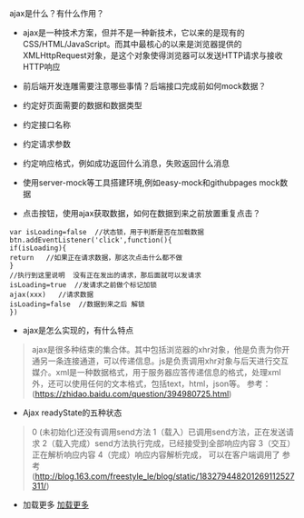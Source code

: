 ajax是什么？有什么作用？

- ajax是一种技术方案，但并不是一种新技术，它以来的是现有的CSS/HTML/JavaScript。而其中最核心的以来是浏览器提供的XMLHttpRequest对象，是这个对象使得浏览器可以发送HTTP请求与接收HTTP响应

-  前后端开发连雕需要注意哪些事情？后端接口完成前如何mock数据？
- 约定好页面需要的数据和数据类型
- 约定接口名称
- 约定请求参数
- 约定响应格式，例如成功返回什么消息，失败返回什么消息
- 使用server-mock等工具搭建环境,例如easy-mock和githubpages mock数据

- 点击按钮，使用ajax获取数据，如何在数据到来之前放置重复点击？
```
var isLoading=false  //状态锁，用于判断是否在加载数据
btn.addEventListener('click',function(){
if(isLoading){
return   //如果正在请求数据，那这次点击什么都不做
}
//执行到这里说明  没有正在发出的请求，那后面就可以发请求
isLoading=true  //发请求之前做个标记加锁
ajax(xxx)   //请求数据
isLoading=false  //数据到来之后 解锁
})
```
- ajax是怎么实现的，有什么特点
> ajax是很多种结束的集合体。其中包括浏览器的xhr对象，他是负责为你开通另一条连接通道，可以传递信息。js是负责调用xhr对象与后天进行交互媒介。xml是一种数据格式，用于服务器应答传递信息的格式，处理xml外，还可以使用任何的文本格式，包括text，html，json等。
参考：(https://zhidao.baidu.com/question/394980725.html)

- Ajax readyState的五种状态
> 0 (未初始化)还没有调用send方法
1（载入）已调用send方法，正在发送请求
2（载入完成）send方法执行完成，已经接受到全部响应内容
3（交互）正在解析响应内容
4（完成）响应内容解析完成， 可以在客户端调用了
参考(http://blog.163.com/freestyle_le/blog/static/183279448201269112527311/)
- 加载更多
[加载更多](https://github.com/xhrbtk/demos/tree/master/fuwuqi/jiazaigengduo)
